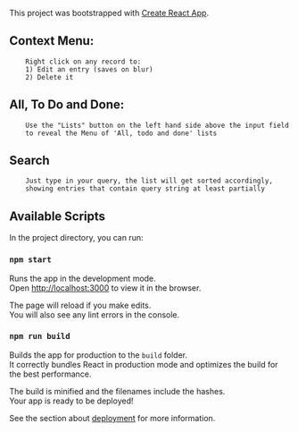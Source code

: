 This project was bootstrapped with [Create React App](https://github.com/facebook/create-react-app).

## Context Menu: 
```
    Right click on any record to:
    1) Edit an entry (saves on blur)
    2) Delete it
```

## All, To Do and Done: 
```
    Use the "Lists" button on the left hand side above the input field
    to reveal the Menu of 'All, todo and done' lists
```

## Search
```
    Just type in your query, the list will get sorted accordingly,
    showing entries that contain query string at least partially
```

## Available Scripts

In the project directory, you can run:

### `npm start`

Runs the app in the development mode.<br>
Open [http://localhost:3000](http://localhost:3000) to view it in the browser.

The page will reload if you make edits.<br>
You will also see any lint errors in the console.

### `npm run build`

Builds the app for production to the `build` folder.<br>
It correctly bundles React in production mode and optimizes the build for the best performance.

The build is minified and the filenames include the hashes.<br>
Your app is ready to be deployed!

See the section about [deployment](https://facebook.github.io/create-react-app/docs/deployment) for more information.

